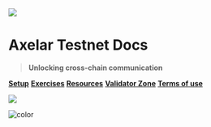 <img src="_media/axelar-rotating-logo.gif">

# **Axelar Testnet Docs**
> **Unlocking cross-chain communication**


[**Setup**](/parent-pages/setup.md)
[**Exercises**](/parent-pages/exercises.md)
[**Resources**](/parent-pages/resources.md)
[**Validator Zone**](/parent-pages/validators.md)
[**Terms of use**](/terms-of-use.md)

![](_media/Axelar-background.jpeg)

![color](#ffffff)